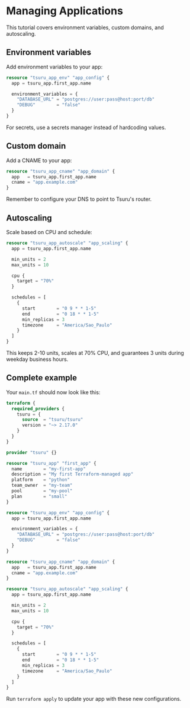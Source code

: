 # Managing Applications

This tutorial covers environment variables, custom domains, and autoscaling.

## Environment variables

Add environment variables to your app:

```terraform
resource "tsuru_app_env" "app_config" {
  app = tsuru_app.first_app.name

  environment_variables = {
    "DATABASE_URL" = "postgres://user:pass@host:port/db"
    "DEBUG"        = "false"
  }
}
```

For secrets, use a secrets manager instead of hardcoding values.

## Custom domain

Add a CNAME to your app:

```terraform
resource "tsuru_app_cname" "app_domain" {
  app   = tsuru_app.first_app.name
  cname = "app.example.com"
}
```

Remember to configure your DNS to point to Tsuru's router.

## Autoscaling

Scale based on CPU and schedule:

```terraform
resource "tsuru_app_autoscale" "app_scaling" {
  app = tsuru_app.first_app.name

  min_units = 2
  max_units = 10

  cpu {
    target = "70%"
  }

  schedules = [
    {
      start        = "0 9 * * 1-5"
      end          = "0 18 * * 1-5"
      min_replicas = 3
      timezone     = "America/Sao_Paulo"
    }
  ]
}
```

This keeps 2-10 units, scales at 70% CPU, and guarantees 3 units during weekday business hours.

## Complete example

Your `main.tf` should now look like this:

```terraform
terraform {
  required_providers {
    tsuru = {
      source  = "tsuru/tsuru"
      version = "~> 2.17.0"
    }
  }
}

provider "tsuru" {}

resource "tsuru_app" "first_app" {
  name        = "my-first-app"
  description = "My first Terraform-managed app"
  platform    = "python"
  team_owner  = "my-team"
  pool        = "my-pool"
  plan        = "small"
}

resource "tsuru_app_env" "app_config" {
  app = tsuru_app.first_app.name

  environment_variables = {
    "DATABASE_URL" = "postgres://user:pass@host:port/db"
    "DEBUG"        = "false"
  }
}

resource "tsuru_app_cname" "app_domain" {
  app   = tsuru_app.first_app.name
  cname = "app.example.com"
}

resource "tsuru_app_autoscale" "app_scaling" {
  app = tsuru_app.first_app.name

  min_units = 2
  max_units = 10

  cpu {
    target = "70%"
  }

  schedules = [
    {
      start        = "0 9 * * 1-5"
      end          = "0 18 * * 1-5"
      min_replicas = 3
      timezone     = "America/Sao_Paulo"
    }
  ]
}
```

Run `terraform apply` to update your app with these new configurations.

